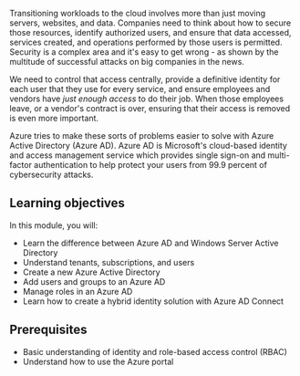 Transitioning workloads to the cloud involves more than just moving servers, websites, and data. Companies need to think about how to secure those resources, identify authorized users, and ensure that data accessed, services created, and operations performed by those users is permitted. Security is a complex area and it's easy to get wrong - as shown by the multitude of successful attacks on big companies in the news.

We need to control that access centrally, provide a definitive identity for each user that they use for every service, and ensure employees and vendors have _just enough access_ to do their job. When those employees leave, or a vendor's contract is over, ensuring that their access is removed is even more important.

Azure tries to make these sorts of problems easier to solve with Azure Active Directory (Azure AD). Azure AD is Microsoft's cloud-based identity and access management service which provides single sign-on and multi-factor authentication to help protect your users from 99.9 percent of cybersecurity attacks.

## Learning objectives

In this module, you will:

- Learn the difference between Azure AD and Windows Server Active Directory
- Understand tenants, subscriptions, and users
- Create a new Azure Active Directory
- Add users and groups to an Azure AD
- Manage roles in an Azure AD
- Learn how to create a hybrid identity solution with Azure AD Connect

## Prerequisites

- Basic understanding of identity and role-based access control (RBAC)
- Understand how to use the Azure portal
